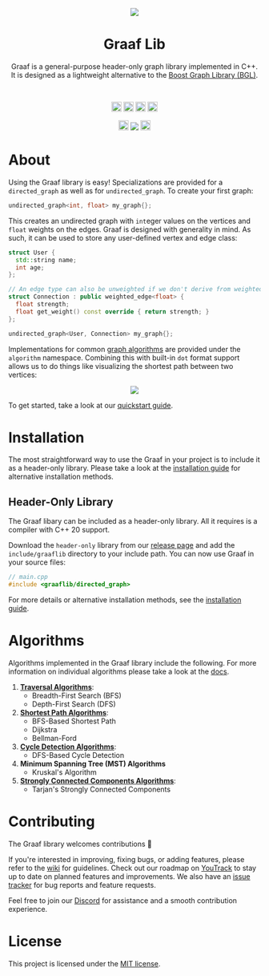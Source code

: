 <p align="center"><img src="docs/static/img/graaf.png"></p>
<h1 align="center">Graaf Lib</h1>

<p align="center">
  Graaf is a general-purpose header-only graph library implemented in C++. It is designed as a lightweight alternative to the <a href="https://www.boost.org/doc/libs/1_82_0/libs/graph/doc/index.html">Boost Graph Library (BGL)</a>.
</p>

<br/>

<p align="center">
  <a href="https://github.com/bobluppes/graaf/actions/workflows/main-ci.yml"><img src="https://github.com/bobluppes/graaf/actions/workflows/main-ci.yml/badge.svg" height="20"></a>
  <a href="https://codecov.io/github/bobluppes/graaf"><img src="https://codecov.io/github/bobluppes/graaf/branch/main/graph/badge.svg?token=ZFBLNFN39C" height="20"></a>
  <a href="https://bobluppes.github.io/graaf/"><img src="https://img.shields.io/badge/user_docs-docusaurus-%23ff69b4" height="20"></a>
  <a href="https://github.com/bobluppes/graaf/wiki"><img src="https://img.shields.io/badge/contributer_docs-wiki-9cf" height="20"></a>
</p>

<p align="center">
  <a href="https://discord.gg/cGczwRHJ9K"><img src="https://img.shields.io/badge/chat-discord-%237289DA?style=flat&logo=discord&labelColor=white" height="20"></a>
  <a href="https://GitHub.com/bobluppes/graaf/releases/"><img src="https://img.shields.io/github/v/release/bobluppes/graaf?color=%23F7DE3A&include_prereleases"></a>
  <a href="LICENSE.md"><img src="https://img.shields.io/badge/license-MIT-black" height="20"></a>
</p>

<p align="center">
  
</p>

# About
Using the Graaf library is easy! Specializations are provided for a `directed_graph` as well as for `undirected_graph`. To create your first graph: 

```c++
undirected_graph<int, float> my_graph{};
```

This creates an undirected graph with `int`eger values on the vertices and `float` weights on the edges. Graaf is designed with generality in mind. As such, it can be used to store any user-defined vertex and edge class:

```c++
struct User {
  std::string name;
  int age;
};

// An edge type can also be unweighted if we don't derive from weighted_edge
struct Connection : public weighted_edge<float> {
  float strength;
  float get_weight() const override { return strength; }
};

undirected_graph<User, Connection> my_graph{};
```

Implementations for common [graph algorithms](#algorithms) are provided under the `algorithm` namespace. Combining this with built-in `dot` format support allows us to do things like visualizing the shortest path between two vertices:

<p align="center">
<img src="docs/static/img/graph_example.png">
</p>

To get started, take a look at our [quickstart guide](https://bobluppes.github.io/graaf/docs/quickstart/intro).

# Installation
The most straightforward way to use the Graaf in your project is to include it as a header-only library. Please take a look at the [installation guide](https://bobluppes.github.io/graaf/docs/quickstart/installation) for alternative installation methods.

## Header-Only Library
The Graaf libary can be included as a header-only library. All it requires is a compiler with C++ 20 support.

Download the `header-only` library from our [release page](https://github.com/bobluppes/graaf/releases) and add the `include/graaflib` directory to your include path. You can now use Graaf in your source files:

```c++
// main.cpp
#include <graaflib/directed_graph>
```

For more details or alternative installation methods, see the [installation guide](https://bobluppes.github.io/graaf/docs/quickstart/installation).

# Algorithms
Algorithms implemented in the Graaf library include the following. For more information on individual algorithms please take a look at the [docs](https://bobluppes.github.io/graaf/docs/algorithms/intro).

1. [**Traversal Algorithms**](https://bobluppes.github.io/graaf/docs/category/traversal-algorithms):
    - Breadth-First Search (BFS)
    - Depth-First Search (DFS)
2. [**Shortest Path Algorithms**](https://bobluppes.github.io/graaf/docs/category/shortest-path-algorithms):
    - BFS-Based Shortest Path
    - Dijkstra
    - Bellman-Ford
3. [**Cycle Detection Algorithms**](https://bobluppes.github.io/graaf/docs/category/cycle-detection-algorithms):
    - DFS-Based Cycle Detection
4. **Minimum Spanning Tree (MST) Algorithms**
    - Kruskal's Algorithm
5. [**Strongly Connected Components Algorithms**](https://bobluppes.github.io/graaf/docs/category/strongly-connected-components):
    - Tarjan's Strongly Connected Components 

# Contributing
The Graaf library welcomes contributions 🎊 

If you're interested in improving, fixing bugs, or adding features, please refer to the [wiki](https://github.com/bobluppes/graaf/wiki) for guidelines. Check out our roadmap on [YouTrack](https://graaf.youtrack.cloud/agiles/147-2/current) to stay up to date on planned features and improvements. We also have an [issue tracker](https://github.com/bobluppes/graaf/issues) for bug reports and feature requests. 

Feel free to join our [Discord](https://discord.gg/cGczwRHJ9K) for assistance and a smooth contribution experience.

# License
This project is licensed under the [MIT license](LICENSE.md).
